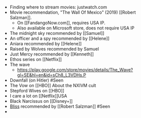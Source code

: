 - Finding where to stream movies: justwatch.com
- Movie recommendation, "The Wall Of Mexico" (2019) [[Robert Salzman]]. 
    - On [[FandangoNow.com]], requires USA IP.
    - Also available on Microsoft store, does not require USA IP
- The midnight sky recommended by [[Samuel]]
- An officer and a spy recommended by [[Helene]]
- Aniara recommended by [[Helene]]
- Raised by Wolves recommended by Samuel
- Just Mercy recommended by [[Kenneth]]
- Ethos series on [[Netflix]]
- The wave
    - https://play.google.com/store/movies/details/The_Wave?gl=SE&hl=en&id=sCh8_L3VDHs.P
- Downfall (on Hitler) #Seen
- The Vow on [[HBO]] About the NXIVM cult
- Stepford Wives on [[HBO]]
- I care a lot on [[Netflix]]USA
- Black Narcissus on [[Disney+]]
- [Bliss](https://www.primevideo.com/detail/0PI0H28MAZYMTM5S9TXJGS3SJU/ref=atv_sr_def_c_unkc__1_1_1?sr=1-1&pageTypeIdSource=ASIN&pageTypeId=B08RLYRKQ4&qid=1614674617) recommended by [[Robert Salzman]] #Seen
- 
